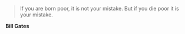 >If you are born poor, it is not your mistake. But if you die poor it is your mistake.

**Bill Gates**